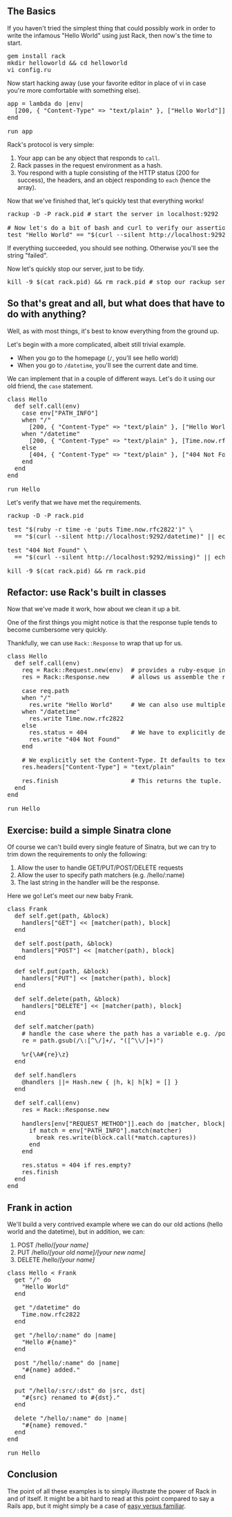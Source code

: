 ## The Basics

If you haven't tried the simplest thing that could possibly work
in order to write the infamous "Hello World" using just Rack,
then now's the time to start.

<pre class="prettyprint">
gem install rack
mkdir helloworld && cd helloworld
vi config.ru
</pre>

Now start hacking away (use your favorite editor in place of vi in case
you're more comfortable with something else).

<pre class="prettyprint">
app = lambda do |env|
  [200, { "Content-Type" => "text/plain" }, ["Hello World"]]
end

run app
</pre>


Rack's protocol is very simple:

1. Your app can be any object that responds to `call`.
2. Rack passes in the request environment as a hash.
3. You respond with a tuple consisting of the HTTP status (200 for success), 
   the headers, and an object responding to `each` (hence the array).

Now that we've finished that, let's quickly test that everything works!

<pre class="prettyprint">
rackup -D -P rack.pid # start the server in localhost:9292

# Now let's do a bit of bash and curl to verify our assertion
test "Hello World" == "$(curl --silent http://localhost:9292)" || echo "failed"
</pre>

If everything succeeded, you should see nothing. Otherwise you'll see
the string "failed".

Now let's quickly stop our server, just to be tidy. 

<pre class="prettyprint">
kill -9 $(cat rack.pid) && rm rack.pid # stop our rackup server
</pre>

## So that's great and all, but what does that have to do with anything?

Well, as with most things, it's best to know everything from the ground up.

Let's begin with a more complicated, albeit still trivial example. 

- When you go to the homepage (`/`, you'll see hello world)
- When you go to `/datetime`, you'll see the current date and time.

We can implement that in a couple of different ways. Let's do it using
our old friend, the `case` statement.

<pre class="prettyprint">
class Hello
  def self.call(env)
    case env["PATH_INFO"]
    when "/" 
      [200, { "Content-Type" => "text/plain" }, ["Hello World"]]
    when "/datetime"
      [200, { "Content-Type" => "text/plain" }, [Time.now.rfc2822]]
    else
      [404, { "Content-Type" => "text/plain" }, ["404 Not Found"]]
    end
  end
end

run Hello
</pre>

Let's verify that we have met the requirements.

<pre class="prettyprint">
rackup -D -P rack.pid

test "$(ruby -r time -e 'puts Time.now.rfc2822')" \
  == "$(curl --silent http://localhost:9292/datetime)" || echo "failed"

test "404 Not Found" \
  == "$(curl --silent http://localhost:9292/missing)" || echo "failed"

kill -9 $(cat rack.pid) && rm rack.pid
</pre>

## Refactor: use Rack's built in classes

Now that we've made it work, how about we clean it up a bit.

One of the first things you might notice is that the response tuple
tends to become cumbersome very quickly.

Thankfully, we can use `Rack::Response` to wrap that up for us.

<pre class="prettyprint">
class Hello
  def self.call(env)
    req = Rack::Request.new(env)  # provides a ruby-esque interface to the environment
    res = Rack::Response.new      # allows us assemble the response incrementally.

    case req.path
    when "/" 
      res.write "Hello World"     # We can also use multiple res.write statements.
    when "/datetime"
      res.write Time.now.rfc2822
    else
      res.status = 404            # We have to explicitly declare the status to be 404
      res.write "404 Not Found"
    end
  
    # We explicitly set the Content-Type. It defaults to text/html otherwise.
    res.headers["Content-Type"] = "text/plain"

    res.finish                    # This returns the tuple. 200 is the default status
  end
end

run Hello
</pre>

## Exercise: build a simple Sinatra clone

Of course we can't build every single feature of Sinatra,
but we can try to trim down the requirements to only
the following:

1. Allow the user to handle GET/PUT/POST/DELETE requests
2. Allow the user to specify path matchers (e.g. /hello/:name)
3. The last string in the handler will be the response.

Here we go! Let's meet our new baby Frank.

<pre class="prettyprint">
class Frank
  def self.get(path, &block)
    handlers["GET"] << [matcher(path), block]
  end

  def self.post(path, &block)
    handlers["POST"] << [matcher(path), block]
  end

  def self.put(path, &block)
    handlers["PUT"] << [matcher(path), block]
  end

  def self.delete(path, &block)
    handlers["DELETE"] << [matcher(path), block]
  end
  
  def self.matcher(path)
    # handle the case where the path has a variable e.g. /post/:id
    re = path.gsub(/\:[^\/]+/, "([^\\/]+)")

    %r{\A#{re}\z}
  end

  def self.handlers
    @handlers ||= Hash.new { |h, k| h[k] = [] }
  end
 
  def self.call(env)
    res = Rack::Response.new

    handlers[env["REQUEST_METHOD"]].each do |matcher, block|
      if match = env["PATH_INFO"].match(matcher)
        break res.write(block.call(*match.captures))
      end
    end
  
    res.status = 404 if res.empty?
    res.finish
  end
end
</pre>

## Frank in action

We'll build a very contrived example where we can do our
old actions (hello world and the datetime), but in addition,
we can:

1. POST /hello/_[your name]_
2. PUT /hello/_[your old name]/[your new name]_
3. DELETE /hello/_[your name]_


<pre class="prettyprint">
class Hello < Frank
  get "/" do
    "Hello World"    
  end

  get "/datetime" do
    Time.now.rfc2822
  end

  get "/hello/:name" do |name|
    "Hello #{name}"
  end

  post "/hello/:name" do |name|
    "#{name} added."
  end

  put "/hello/:src/:dst" do |src, dst|
    "#{src} renamed to #{dst}."
  end

  delete "/hello/:name" do |name|
    "#{name} removed."
  end
end

run Hello
</pre>

## Conclusion

The point of all these examples is to simply illustrate the
power of Rack in and of itself. It might be a bit hard to
read at this point compared to say a Rails app, but it might
simply be a case of 
[easy versus familiar](http://www.infoq.com/presentations/Simple-Made-Easy).
